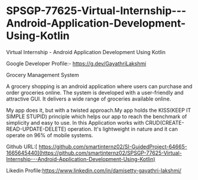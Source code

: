 # SPSGP-77625-Virtual-Internship---Android-Application-Development-Using-Kotlin
Virtual Internship - Android Application Development Using Kotlin

Google Developer Profile:- https://g.dev/GayathriLakshmi 

Grocery Management System

A grocery shopping is an android application where users can purchase and order groceries online. The system is developed with a user-friendly and attractive GUI. It delivers a wide range of groceries available online.

My app does it, but with a twisted approach.My app holds the KISS(KEEP IT SIMPLE STUPID) principle which helps our app to reach the benchmark of simplicity and easy to use. In this Application works with CRUD(CREATE-READ-UPDATE-DELETE) operation. It's lightweight in nature and it can operate on 96% of mobile systems.

Github URL:[ https://github.com/smartinternz02/SI-GuidedProject-64665-1665645440](https://github.com/smartinternz02/SPSGP-77625-Virtual-Internship---Android-Application-Development-Using-Kotlin)

Likedin Profile:https://www.linkedin.com/in/damisetty-gayathri-lakshmi/
